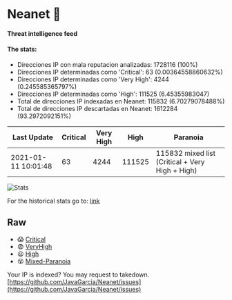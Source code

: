 # Neanet :hocho:
#### Threat intelligence feed
#### The stats:

- Direcciones IP con mala reputacion analizadas: 1728116 (100%)
- Direcciones IP determinadas como 'Critical':  63 (0.00364558860632%)
- Direcciones IP determinadas como 'Very High':  4244 (0.245585365797%)
- Direcciones IP determinadas como 'High':  111525 (6.45355983047)
- Total de direcciones IP indexadas en Neanet:  115832 (6.70279078488%)
- Total de direcciones IP descartadas en Neanet:  1612284 (93.2972092151%)

| Last Update | Critical | Very High | High | Paranoia |
| --- | --- | --- | --- | --- |
| 2021-01-11 10:01:48 | 63 | 4244 | 111525 | 115832 mixed list (Critical + Very High + High)|

![Stats](https://docs.google.com/spreadsheets/d/e/2PACX-1vSnaNMIXVabIpDJjufMlzH7poXnshF3mgd8Is1g9ytUEzVsP5my4Trn8f-xkoLLQ38xpL3HtmUexLo6/pubchart?oid=501124687&format=image)

For the historical stats go to: [link](/stats.csv)
## Raw
- :scream: [Critical](https://raw.githubusercontent.com/JavaGarcia/Neanet/master/blacklists/neanet_critical.txt)
- :fearful: [VeryHigh](https://raw.githubusercontent.com/JavaGarcia/Neanet/master/blacklists/neanet_veryHigh.txtt)
- :frowning: [High](https://raw.githubusercontent.com/JavaGarcia/Neanet/master/blacklists/neanet_high.txt)
- :dizzy_face: [Mixed-Paranoia](https://raw.githubusercontent.com/JavaGarcia/Neanet/master/blacklists/neanet_all.txt)


Your IP is indexed? You may request to takedown. [https://github.com/JavaGarcia/Neanet/issues](https://github.com/JavaGarcia/Neanet/issues)
























































































































































































































































































































































































































































































































































































































































































































































































































































































































































































































































































































































































































































































































































































































































































































































































































































































































































































































































































































































































































































































































































































































































































































































































































































































































































































































































































































































































































































































































































































































































































































































































































































































































































































































































































































































